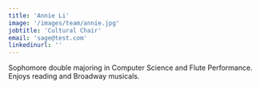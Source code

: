 ```yaml
---
title: 'Annie Li'
image: '/images/team/annie.jpg'
jobtitle: 'Cultural Chair'
email: 'sage@test.com'
linkedinurl: ''
---
```


Sophomore double majoring in Computer Science and Flute Performance. Enjoys reading and Broadway musicals.
